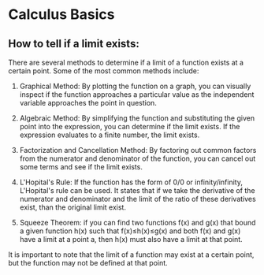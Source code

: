 # Calculus Basics



## How to tell if a limit exists: 
There are several methods to determine if a limit of a function exists at a certain point. Some of the most common methods include:

1. Graphical Method: By plotting the function on a graph, you can visually inspect if the function approaches a particular value as the independent variable approaches the point in question.

2. Algebraic Method: By simplifying the function and substituting the given point into the expression, you can determine if the limit exists. If the expression evaluates to a finite number, the limit exists.

3. Factorization and Cancellation Method: By factoring out common factors from the numerator and denominator of the function, you can cancel out some terms and see if the limit exists.

4. L'Hopital's Rule: If the function has the form of 0/0 or infinity/infinity, L'Hopital's rule can be used. It states that if we take the derivative of the numerator and denominator and the limit of the ratio of these derivatives exist, than the original limit exist.

5. Squeeze Theorem: if you can find two functions f(x) and g(x) that bound a given function h(x) such that f(x)≤h(x)≤g(x) and both f(x) and g(x) have a limit at a point a, then h(x) must also have a limit at that point.

It is important to note that the limit of a function may exist at a certain point, but the function may not be defined at that point.